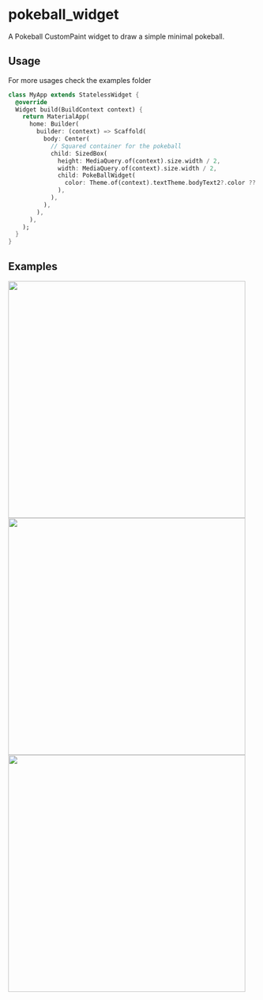 # pokeball_widget
 A Pokeball CustomPaint widget to draw a simple minimal pokeball.

## Usage
For more usages check the examples folder
```dart
class MyApp extends StatelessWidget {
  @override
  Widget build(BuildContext context) {
    return MaterialApp(
      home: Builder(
        builder: (context) => Scaffold(
          body: Center(
            // Squared container for the pokeball
            child: SizedBox(
              height: MediaQuery.of(context).size.width / 2,
              width: MediaQuery.of(context).size.width / 2,
              child: PokeBallWidget(
                color: Theme.of(context).textTheme.bodyText2?.color ?? Colors.black,
              ),
            ),
          ),
        ),
      ),
    );
  }
}
```
## Examples
<img src="https://user-images.githubusercontent.com/44870331/113492338-f3417e80-94d6-11eb-8889-f0e8a48b37c4.png" height="480"> <img src="https://user-images.githubusercontent.com/44870331/113492387-4b788080-94d7-11eb-8d5f-373603d44e24.png" height="480"> <img src="https://user-images.githubusercontent.com/44870331/113506452-43572a00-9545-11eb-8a50-3f814e35048f.png" height="480"> 

